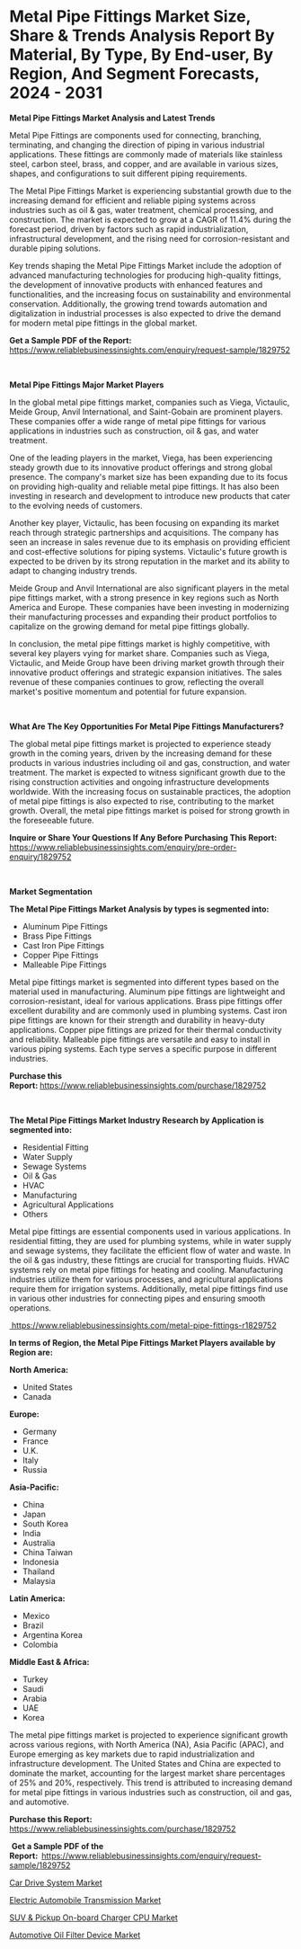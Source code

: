 <p><h1>Metal Pipe Fittings Market Size, Share & Trends Analysis Report By Material, By Type, By End-user, By Region, And Segment Forecasts, 2024 - 2031</h1></p><p><strong>Metal Pipe Fittings Market Analysis and Latest Trends</strong></p>
<p><p>Metal Pipe Fittings are components used for connecting, branching, terminating, and changing the direction of piping in various industrial applications. These fittings are commonly made of materials like stainless steel, carbon steel, brass, and copper, and are available in various sizes, shapes, and configurations to suit different piping requirements.</p><p>The Metal Pipe Fittings Market is experiencing substantial growth due to the increasing demand for efficient and reliable piping systems across industries such as oil & gas, water treatment, chemical processing, and construction. The market is expected to grow at a CAGR of 11.4% during the forecast period, driven by factors such as rapid industrialization, infrastructural development, and the rising need for corrosion-resistant and durable piping solutions.</p><p>Key trends shaping the Metal Pipe Fittings Market include the adoption of advanced manufacturing technologies for producing high-quality fittings, the development of innovative products with enhanced features and functionalities, and the increasing focus on sustainability and environmental conservation. Additionally, the growing trend towards automation and digitalization in industrial processes is also expected to drive the demand for modern metal pipe fittings in the global market.</p></p>
<p><strong>Get a Sample PDF of the Report:&nbsp;</strong> <a href="https://www.reliablebusinessinsights.com/enquiry/request-sample/1829752">https://www.reliablebusinessinsights.com/enquiry/request-sample/1829752</a></p>
<p>&nbsp;</p>
<p><strong>Metal Pipe Fittings Major Market Players</strong></p>
<p><p>In the global metal pipe fittings market, companies such as Viega, Victaulic, Meide Group, Anvil International, and Saint-Gobain are prominent players. These companies offer a wide range of metal pipe fittings for various applications in industries such as construction, oil & gas, and water treatment.</p><p>One of the leading players in the market, Viega, has been experiencing steady growth due to its innovative product offerings and strong global presence. The company's market size has been expanding due to its focus on providing high-quality and reliable metal pipe fittings. It has also been investing in research and development to introduce new products that cater to the evolving needs of customers.</p><p>Another key player, Victaulic, has been focusing on expanding its market reach through strategic partnerships and acquisitions. The company has seen an increase in sales revenue due to its emphasis on providing efficient and cost-effective solutions for piping systems. Victaulic's future growth is expected to be driven by its strong reputation in the market and its ability to adapt to changing industry trends.</p><p>Meide Group and Anvil International are also significant players in the metal pipe fittings market, with a strong presence in key regions such as North America and Europe. These companies have been investing in modernizing their manufacturing processes and expanding their product portfolios to capitalize on the growing demand for metal pipe fittings globally.</p><p>In conclusion, the metal pipe fittings market is highly competitive, with several key players vying for market share. Companies such as Viega, Victaulic, and Meide Group have been driving market growth through their innovative product offerings and strategic expansion initiatives. The sales revenue of these companies continues to grow, reflecting the overall market's positive momentum and potential for future expansion.</p></p>
<p>&nbsp;</p>
<p><strong>What Are The Key Opportunities For Metal Pipe Fittings Manufacturers?</strong></p>
<p><p>The global metal pipe fittings market is projected to experience steady growth in the coming years, driven by the increasing demand for these products in various industries including oil and gas, construction, and water treatment. The market is expected to witness significant growth due to the rising construction activities and ongoing infrastructure developments worldwide. With the increasing focus on sustainable practices, the adoption of metal pipe fittings is also expected to rise, contributing to the market growth. Overall, the metal pipe fittings market is poised for strong growth in the foreseeable future.</p></p>
<p><strong>Inquire or Share Your Questions If Any Before Purchasing This Report:</strong> <a href="https://www.reliablebusinessinsights.com/enquiry/pre-order-enquiry/1829752">https://www.reliablebusinessinsights.com/enquiry/pre-order-enquiry/1829752</a></p>
<p>&nbsp;</p>
<p><strong>Market Segmentation</strong></p>
<p><strong>The Metal Pipe Fittings Market Analysis by types is segmented into:</strong></p>
<p><ul><li>Aluminum Pipe Fittings</li><li>Brass Pipe Fittings</li><li>Cast Iron Pipe Fittings</li><li>Copper Pipe Fittings</li><li>Malleable Pipe Fittings</li></ul></p>
<p><p>Metal pipe fittings market is segmented into different types based on the material used in manufacturing. Aluminum pipe fittings are lightweight and corrosion-resistant, ideal for various applications. Brass pipe fittings offer excellent durability and are commonly used in plumbing systems. Cast iron pipe fittings are known for their strength and durability in heavy-duty applications. Copper pipe fittings are prized for their thermal conductivity and reliability. Malleable pipe fittings are versatile and easy to install in various piping systems. Each type serves a specific purpose in different industries.</p></p>
<p><strong>Purchase this Report:&nbsp;</strong><a href="https://www.reliablebusinessinsights.com/purchase/1829752">https://www.reliablebusinessinsights.com/purchase/1829752</a></p>
<p>&nbsp;</p>
<p><strong>The Metal Pipe Fittings Market Industry Research by Application is segmented into:</strong></p>
<p><ul><li>Residential Fitting</li><li>Water Supply</li><li>Sewage Systems</li><li>Oil & Gas</li><li>HVAC</li><li>Manufacturing</li><li>Agricultural Applications</li><li>Others</li></ul></p>
<p><p>Metal pipe fittings are essential components used in various applications. In residential fitting, they are used for plumbing systems, while in water supply and sewage systems, they facilitate the efficient flow of water and waste. In the oil & gas industry, these fittings are crucial for transporting fluids. HVAC systems rely on metal pipe fittings for heating and cooling. Manufacturing industries utilize them for various processes, and agricultural applications require them for irrigation systems. Additionally, metal pipe fittings find use in various other industries for connecting pipes and ensuring smooth operations.</p></p>
<p><a href="https://www.reliablebusinessinsights.com/metal-pipe-fittings-r1829752">&nbsp;https://www.reliablebusinessinsights.com/metal-pipe-fittings-r1829752</a></p>
<p><strong>In terms of Region, the Metal Pipe Fittings Market Players available by Region are:</strong></p>
<p>
    <p> <strong> North America: </strong>
        <ul>
            <li>United States</li>
            <li>Canada</li>
        </ul>
        </p> 
    <p> <strong> Europe: </strong>
        <ul>
            <li>Germany</li>
            <li>France</li>
            <li>U.K.</li>
            <li>Italy</li>
            <li>Russia</li>
        </ul>
        </p> 
    <p> <strong> Asia-Pacific: </strong>
        <ul>
            <li>China</li>
            <li>Japan</li>
            <li>South Korea</li>
            <li>India</li>
            <li>Australia</li>
            <li>China Taiwan</li>
            <li>Indonesia</li>
            <li>Thailand</li>
            <li>Malaysia</li>
        </ul>
        </p> 
    <p> <strong> Latin America: </strong>
        <ul>
            <li>Mexico</li>
            <li>Brazil</li>
            <li>Argentina Korea</li>
            <li>Colombia</li>
        </ul>
        </p> 
    <p> <strong> Middle East & Africa: </strong>
        <ul>
            <li>Turkey</li>
            <li>Saudi</li>
            <li>Arabia</li>
            <li>UAE</li>
            <li>Korea</li>
        </ul>
    </p>
    </p>
<p><p>The metal pipe fittings market is projected to experience significant growth across various regions, with North America (NA), Asia Pacific (APAC), and Europe emerging as key markets due to rapid industrialization and infrastructure development. The United States and China are expected to dominate the market, accounting for the largest market share percentages of 25% and 20%, respectively. This trend is attributed to increasing demand for metal pipe fittings in various industries such as construction, oil and gas, and automotive.</p></p>
<p><strong>Purchase this Report: </strong><a href="https://www.reliablebusinessinsights.com/purchase/1829752">https://www.reliablebusinessinsights.com/purchase/1829752</a></p>
<p>&nbsp;<strong>Get a Sample PDF of the Report:&nbsp;&nbsp;</strong><a href="https://www.reliablebusinessinsights.com/enquiry/request-sample/1829752">https://www.reliablebusinessinsights.com/enquiry/request-sample/1829752</a></p>
<p><strong></strong></p>
<p><p><a href="https://github.com/msbsaifansami/Market-Research-Report-List-1/blob/main/car-drive-system-market.md">Car Drive System Market</a></p><p><a href="https://medium.com/@kaitlynkristyfj13/global-electric-automobile-transmission-market-share-and-growth-opportunities-and-market-size-1b4b9bfa06aa">Electric Automobile Transmission Market</a></p><p><a href="https://github.com/EveKerluke2023/Market-Research-Report-List-2/blob/main/suv-pickup-on-board-charger-cpu-market.md">SUV & Pickup On-board Charger CPU Market</a></p><p><a href="https://medium.com/@chellamarie1961/automotive-oil-filter-device-market-research-report-market-forecast-and-growth-prospects-with-a-62086efb1b1f">Automotive Oil Filter Device Market</a></p></p>